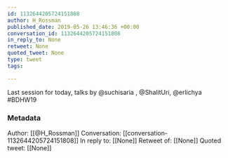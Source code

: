 ```yaml
---
id: 1132644205724151808
author: H_Rossman
published_date: 2019-05-26 13:46:36 +00:00
conversation_id: 1132644205724151808
in_reply_to: None
retweet: None
quoted_tweet: None
type: tweet
tags:

---
```


Last session for today, talks by @suchisaria , @ShalitUri, @erlichya #BDHW19

### Metadata

Author: [[@H_Rossman]]
Conversation: [[conversation-1132644205724151808]]
In reply to: [[None]]
Retweet of: [[None]]
Quoted tweet: [[None]]
